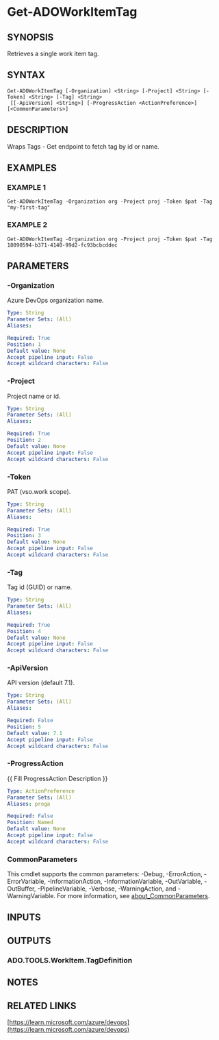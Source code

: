 ﻿---
external help file: ado.core-help.xml
Module Name: ado.core
online version: https://learn.microsoft.com/azure/devops
schema: 2.0.0
---

# Get-ADOWorkItemTag

## SYNOPSIS
Retrieves a single work item tag.

## SYNTAX

```
Get-ADOWorkItemTag [-Organization] <String> [-Project] <String> [-Token] <String> [-Tag] <String>
 [[-ApiVersion] <String>] [-ProgressAction <ActionPreference>] [<CommonParameters>]
```

## DESCRIPTION
Wraps Tags - Get endpoint to fetch tag by id or name.

## EXAMPLES

### EXAMPLE 1
```
Get-ADOWorkItemTag -Organization org -Project proj -Token $pat -Tag "my-first-tag"
```

### EXAMPLE 2
```
Get-ADOWorkItemTag -Organization org -Project proj -Token $pat -Tag 18090594-b371-4140-99d2-fc93bcbcddec
```

## PARAMETERS

### -Organization
Azure DevOps organization name.

```yaml
Type: String
Parameter Sets: (All)
Aliases:

Required: True
Position: 1
Default value: None
Accept pipeline input: False
Accept wildcard characters: False
```

### -Project
Project name or id.

```yaml
Type: String
Parameter Sets: (All)
Aliases:

Required: True
Position: 2
Default value: None
Accept pipeline input: False
Accept wildcard characters: False
```

### -Token
PAT (vso.work scope).

```yaml
Type: String
Parameter Sets: (All)
Aliases:

Required: True
Position: 3
Default value: None
Accept pipeline input: False
Accept wildcard characters: False
```

### -Tag
Tag id (GUID) or name.

```yaml
Type: String
Parameter Sets: (All)
Aliases:

Required: True
Position: 4
Default value: None
Accept pipeline input: False
Accept wildcard characters: False
```

### -ApiVersion
API version (default 7.1).

```yaml
Type: String
Parameter Sets: (All)
Aliases:

Required: False
Position: 5
Default value: 7.1
Accept pipeline input: False
Accept wildcard characters: False
```

### -ProgressAction
{{ Fill ProgressAction Description }}

```yaml
Type: ActionPreference
Parameter Sets: (All)
Aliases: proga

Required: False
Position: Named
Default value: None
Accept pipeline input: False
Accept wildcard characters: False
```

### CommonParameters
This cmdlet supports the common parameters: -Debug, -ErrorAction, -ErrorVariable, -InformationAction, -InformationVariable, -OutVariable, -OutBuffer, -PipelineVariable, -Verbose, -WarningAction, and -WarningVariable. For more information, see [about_CommonParameters](http://go.microsoft.com/fwlink/?LinkID=113216).

## INPUTS

## OUTPUTS

### ADO.TOOLS.WorkItem.TagDefinition
## NOTES

## RELATED LINKS

[https://learn.microsoft.com/azure/devops](https://learn.microsoft.com/azure/devops)

